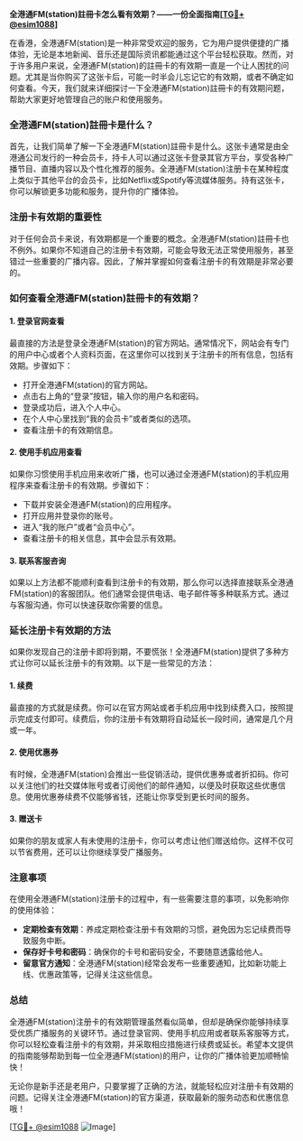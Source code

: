 **全港通FM(station)註冊卡怎么看有效期？——一份全面指南[[TG💪+ @esim1088](https://t.me/s/esim1088)]**

在香港，全港通FM(station)是一种非常受欢迎的服务，它为用户提供便捷的广播体验，无论是本地新闻、音乐还是国际资讯都能通过这个平台轻松获取。然而，对于许多用户来说，全港通FM(station)的註冊卡的有效期一直是一个让人困扰的问题。尤其是当你购买了这张卡后，可能一时半会儿忘记它的有效期，或者不确定如何查看。今天，我们就来详细探讨一下全港通FM(station)註冊卡的有效期问题，帮助大家更好地管理自己的账户和使用服务。

### 全港通FM(station)註冊卡是什么？

首先，让我们简单了解一下全港通FM(station)註冊卡是什么。这张卡通常是由全港通公司发行的一种会员卡，持卡人可以通过这张卡登录其官方平台，享受各种广播节目、直播内容以及个性化推荐的服务。全港通FM(station)注册卡在某种程度上类似于其他平台的会员卡，比如Netflix或Spotify等流媒体服务。持有这张卡，你可以解锁更多功能和服务，提升你的广播体验。

### 注册卡有效期的重要性

对于任何会员卡来说，有效期都是一个重要的概念。全港通FM(station)註冊卡也不例外。如果你不知道自己的注册卡有效期，可能会导致无法正常使用服务，甚至错过一些重要的广播内容。因此，了解并掌握如何查看注册卡的有效期是非常必要的。

### 如何查看全港通FM(station)註冊卡的有效期？

#### 1. 登录官网查看
最直接的方法是登录全港通FM(station)的官方网站。通常情况下，网站会有专门的用户中心或者个人资料页面，在这里你可以找到关于注册卡的所有信息，包括有效期。步骤如下：
- 打开全港通FM(station)的官方网站。
- 点击右上角的“登录”按钮，输入你的用户名和密码。
- 登录成功后，进入个人中心。
- 在个人中心里找到“我的会员卡”或者类似的选项。
- 查看注册卡的有效期信息。

#### 2. 使用手机应用查看
如果你习惯使用手机应用来收听广播，也可以通过全港通FM(station)的手机应用程序来查看注册卡的有效期。步骤如下：
- 下载并安装全港通FM(station)的应用程序。
- 打开应用并登录你的账号。
- 进入“我的账户”或者“会员中心”。
- 查看注册卡的相关信息，其中会显示有效期。

#### 3. 联系客服咨询
如果以上方法都不能顺利查看到注册卡的有效期，那么你可以选择直接联系全港通FM(station)的客服团队。他们通常会提供电话、电子邮件等多种联系方式。通过与客服沟通，你可以快速获取你需要的信息。

### 延长注册卡有效期的方法

如果你发现自己的注册卡即将到期，不要慌张！全港通FM(station)提供了多种方式让你可以延长注册卡的有效期。以下是一些常见的方法：

#### 1. 续费
最直接的方式就是续费。你可以在官方网站或者手机应用中找到续费入口，按照提示完成支付即可。续费后，你的注册卡有效期将自动延长一段时间，通常是几个月或一年。

#### 2. 使用优惠券
有时候，全港通FM(station)会推出一些促销活动，提供优惠券或者折扣码。你可以关注他们的社交媒体账号或者订阅他们的邮件通知，以便及时获取这些优惠信息。使用优惠券续费不仅能够省钱，还能让你享受到更长时间的服务。

#### 3. 赠送卡
如果你的朋友或家人有未使用的注册卡，你可以考虑让他们赠送给你。这样不仅可以节省费用，还可以让你继续享受广播服务。

### 注意事项

在使用全港通FM(station)注册卡的过程中，有一些需要注意的事项，以免影响你的使用体验：

- **定期检查有效期**：养成定期检查注册卡有效期的习惯，避免因为忘记续费而导致服务中断。
- **保存好卡号和密码**：确保你的卡号和密码安全，不要随意透露给他人。
- **留意官方通知**：全港通FM(station)经常会发布一些重要通知，比如新功能上线、优惠政策等，记得关注这些信息。

### 总结

全港通FM(station)注册卡的有效期管理虽然看似简单，但却是确保你能够持续享受优质广播服务的关键环节。通过登录官网、使用手机应用或者联系客服等方式，你可以轻松查看注册卡的有效期，并采取相应措施进行续费或延长。希望本文提供的指南能够帮助到每一位全港通FM(station)的用户，让你的广播体验更加顺畅愉快！

无论你是新手还是老用户，只要掌握了正确的方法，就能轻松应对注册卡有效期的问题。记得关注全港通FM(station)的官方渠道，获取最新的服务动态和优惠信息哦！

[[TG💪+ @esim1088](https://t.me/s/esim1088) ![Image](https://i.postimg.cc/4NQfJmqS/Snipaste-2025-05-13-00-14-12.png)]